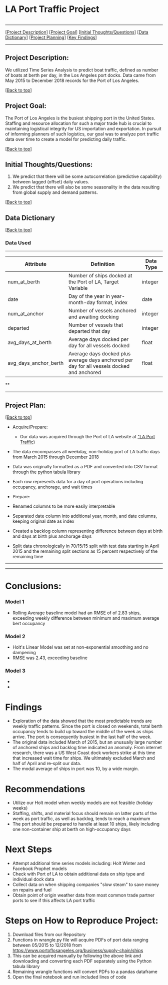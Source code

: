 # <a name="top"></a>LA Port Traffic Project
![]()


***
[[Project Description](#project_description)]
[[Project Goal](#project_goal)]
[[Initial Thoughts/Questions](#initial_thoughts_questions)]
[[Data Dictionary](#dictionary)]
[[Project Planning](#planning)]
[[Key Findings](#findings)]
___



## <a name="project_description"></a>Project Description:

We utilized Time Series Analysis to predict boat traffic, defined as number of boats at berth per day, in the Los Angeles port docks. Data came from May 2015 to December 2018 records for the Port of Los Angeles.

[[Back to top](#top)]

 ## <a name="project_goal"></a>Project Goal:

 The Port of Los Angeles is the busiest shipping port in the United States. Staffing and resource allocation for such a major trade hub is crucial to maintaining logistical integrity for US importation and exportation. In pursuit of informing planners of such logistics, our goal was to analyze port traffic data over time to create a model for predicting daily traffic. 

 [[Back to top](#top)]
 
 
## <a name="initial_thoughts_questions"></a>Initial Thoughts/Questions:
1. We predict that there will be some autocorrelation (predictive capability) between lagged (offset) daily values. 
2. We predict that there will also be some seasonality in the data resulting from global supply and demand patterns. 

 [[Back to top](#top)]

## <a name="dictionary"></a>Data Dictionary  
[[Back to top](#top)]


### Data Used
---
| Attribute | Definition | Data Type |
| ----- | ----- | ----- |
|num_at_berth| Number of ships docked at the Port of LA, Target Variable |integer|
|date| Day of the year in year-month-day format, index |date|
|num_at_anchor| Number of vessels anchored and awaiting docking |integer|
|departed| Number of vessels that departed that day |integer|
|avg_days_at_berth| Average days docked per day for all vessels docked |float|
|avg_days_anchor_berth| Average days docked plus average days anchored per day for all vessels docked and anchored |float|
**

***

## <a name="planning"></a>Project Plan: 
[[Back to top](#top)]
- Acquire/Prepare:
    - Our data was acquired through the Port of LA website at ["LA Port Traffic]([https://www.portoflosangeles.org/business/supply-chain/ships]))
   
- The data encompasses all weekday, non-holiday port of LA traffic days from March 2015 through December 2018
- Data was originally formatted as a PDF and converted into CSV format through the python tabula library
- Each row represents data for a day of port operations including occupancy, anchorage, and wait times
- Prepare:
- Renamed columns to be more easily interpretable
- Separated date column into additional year, month, and date columns, keeping original date as index
- Created a backlog column representing difference between days at birth and days at birth plus anchorage days
- Split data chronologically in 70/15/15 split with test data starting in April 2015 and the remaining split sections as 15 percent respectively of the remaining time

***




*********************

# Conclusions:

### Model 1

- Rolling Average baseline model had an RMSE of of 2.83 ships, exceeding weekly difference between minimum and maximum average bert occupancy

### Model 2

- Holt's Linear Model was set at non-exponential smoothing and no dampening
- RMSE was 2.43, exceeding baseline

### Model 3

- 

- 

# Findings

- Exploration of the data showed that the most predictable trends are weekly traffic patterns. Since the port is closed on weekends, total berth occupancy tends to build up toward the middle of the week as ships arrive. The port is consequently busiest in the last half of the week.
- The original data included March of 2015, but an unusually large number of anchored ships and backlog time indicated an anomaly. From internet research, there was a US West Coast dock workers strike at this time that increased wait time for ships. We ultimately excluded March and half of April and re-split our data. 
- The modal average of ships in port was 10, by a wide margin. 

# Recommendations

- Utilize our Holt model when weekly models are not feasible (holiday weeks)
- Staffing, shifts, and material focus should remain on latter parts of the week as port traffic, as well as backlog, tends to reach a maximum
- The port should be prepared to handle at least 10 ships, likely including one non-container ship at berth on high-occupancy days

# Next Steps

- Attempt additional time series models including: Holt Winter and Facebook Prophet models
- Check with Port of LA to obtain additional data on ship type and individual dock data
- Collect data on when shipping companies "slow steam" to save money on repairs and fuel
- Obtain point of origin weather data from most common trade partner ports to see if this affects LA port traffic

# Steps on How to Reproduce Project:
1. Download files from our Repository
2. Functions in wrangle.py file will acquire PDFs of port data ranging between 05/2015 to 12/2018 from https://www.portoflosangeles.org/business/supply-chain/ships
3. This can be acquired manually by following the above link and downloading and converting each PDF separately using the Python tabula library
4. Remaining wrangle functions will convert PDFs to a pandas dataframe 
5. Open the final notebook and run included lines of code

